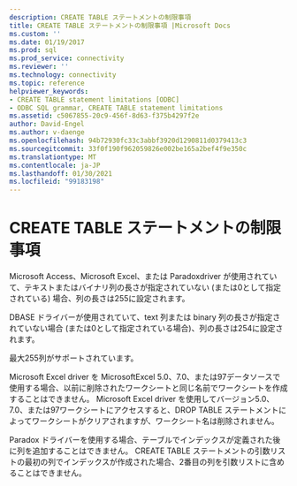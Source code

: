 ```yaml
---
description: CREATE TABLE ステートメントの制限事項
title: CREATE TABLE ステートメントの制限事項 |Microsoft Docs
ms.custom: ''
ms.date: 01/19/2017
ms.prod: sql
ms.prod_service: connectivity
ms.reviewer: ''
ms.technology: connectivity
ms.topic: reference
helpviewer_keywords:
- CREATE TABLE statement limitations [ODBC]
- ODBC SQL grammar, CREATE TABLE statement limitations
ms.assetid: c5067855-20c9-456f-8d63-f375b4297f2e
author: David-Engel
ms.author: v-daenge
ms.openlocfilehash: 94b72930fc33c3abbf3920d1290811d0379413c3
ms.sourcegitcommit: 33f0f190f962059826e002be165a2bef4f9e350c
ms.translationtype: MT
ms.contentlocale: ja-JP
ms.lasthandoff: 01/30/2021
ms.locfileid: "99183198"
---
```

# <a name="create-table-statement-limitations"></a>CREATE TABLE ステートメントの制限事項
Microsoft Access、Microsoft Excel、または Paradoxdriver が使用されていて、テキストまたはバイナリ列の長さが指定されていない (または0として指定されている) 場合、列の長さは255に設定されます。  
  
 DBASE ドライバーが使用されていて、text 列または binary 列の長さが指定されていない場合 (または0として指定されている場合)、列の長さは254に設定されます。  
  
 最大255列がサポートされています。  
  
 Microsoft Excel driver を MicrosoftExcel 5.0、7.0、または97データソースで使用する場合、以前に削除されたワークシートと同じ名前でワークシートを作成することはできません。 Microsoft Excel driver を使用してバージョン5.0、7.0、または97ワークシートにアクセスすると、DROP TABLE ステートメントによってワークシートがクリアされますが、ワークシート名は削除されません。  
  
 Paradox ドライバーを使用する場合、テーブルでインデックスが定義された後に列を追加することはできません。 CREATE TABLE ステートメントの引数リストの最初の列でインデックスが作成された場合、2番目の列を引数リストに含めることはできません。
